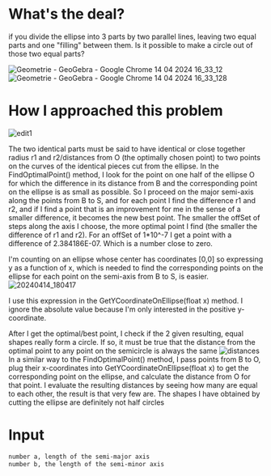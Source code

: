 # What's the deal?
if you divide the ellipse into 3 parts by two parallel lines, leaving two equal parts and one "filling" between them. Is it possible to make a circle out of those two equal parts?

![Geometrie - GeoGebra - Google Chrome 14 04 2024 16_33_12](https://github.com/Otasmacour/EllipseToCircle/assets/111227700/490fa3f7-d7c8-4c7c-bab5-bc70f51b2d98)
![Geometrie - GeoGebra - Google Chrome 14 04 2024 16_33_128](https://github.com/Otasmacour/EllipseToCircle/assets/111227700/3aa76e4c-0216-4fcb-a6a6-924f55404448)
# How I approached this problem

![edit1](https://github.com/Otasmacour/EllipseToCircle/assets/111227700/6d724677-694f-41d5-ac65-68cde51d1d7e)

The two identical parts must be said to have identical or close together radius r1 and r2/distances from O (the optimally chosen point) to two points on the curves of the identical pieces cut from the ellipse. 
In the FindOptimalPoint() method, I look for the point on one half of the ellipse O for which the difference in its distance from B and the corresponding point on the ellipse is as small as possible. So I proceed on the major semi-axis along the points from B to S, and for each point I find the difference r1 and r2, and if I find a point that is an improvement for me in the sense of a smaller difference, it becomes the new best point. The smaller the offSet of steps along the axis I choose, the more optimal point I find (the smaller the difference of r1 and r2). For an offSet of 1*10^-7 I get a point with a difference of 2.384186E-07. Which is a number close to zero.

I'm counting on an ellipse whose center has coordinates [0,0] so expressing y as a function of x, which is needed to find the corresponding points on the ellipse for each point on the semi-axis from B to S, is easier.
![20240414_180417](https://github.com/Otasmacour/EllipseToCircle/assets/111227700/ba7821dd-06fe-4917-ad33-7053d9040a17)

I use this expression in the GetYCoordinateOnEllipse(float x) method. I ignore the absolute value because I'm only interested in the positive y-coordinate.

After I get the optimal/best point, I check if the 2 given resulting, equal shapes really form a circle. If so, it must be true that the distance from the optimal point to any point on the semicircle is always the same
![distances](https://github.com/Otasmacour/EllipseToCircle/assets/111227700/61ed4b42-8ec4-4fa4-8105-4cfaa6798d75)
In a similar way to the FindOptimalPoint() method, I pass points from B to O, plug their x-coordinates into GetYCoordinateOnEllipse(float x) to get the corresponding point on the ellipse, and calculate the distance from O for that point.
I evaluate the resulting distances by seeing how many are equal to each other, the result is that very few are. The shapes I have obtained by cutting the ellipse are definitely not half circles
# Input
```txt
number a, length of the semi-major axis
number b, the length of the semi-minor axis
```
